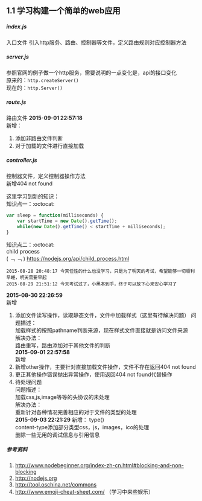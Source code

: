 1.1 学习构建一个简单的web应用
---
##### index.js
入口文件
引入http服务、路由、控制器等文件，定义路由规则对应控制器方法
##### server.js
参照官网的例子做一个http服务，需要说明的一点变化是，api的接口变化  
原来的：`http.createServer()`  
现在的：`http.Server()`  
##### route.js
路由文件
**2015-09-01 22:57:18**  
新增：  
1. 添加非路由文件判断  
2. 对于加载的文件进行直接加载  
##### controller.js
控制器文件，定义控制器操作方法  
新增404 not found  

这里学习到新的知识：  
知识点一：:octocat:  
```js 
var sleep = function(milliseconds) {  
	var startTime = new Date().getTime();  
	while(new Date().getTime() < startTime + milliseconds);  
}
```
知识点二：:octocat:  
child process  
 ( ﹁ ﹁ ) https://nodejs.org/api/child_process.html  

```
2015-08-28 20:48:17 今天任性的什么也没学习，只是为了明天的考试，希望能够一切顺利  
早睡，明天需要早起
2015-08-29 21:51:12 今天考试过了，小黑本到手，终于可以放下心来安心学习了  
```
**2015-08-30 22:26:59**  
新增  
1. 添加文件读写操作，读取静态文件，文件中加载样式（这里有待解决问题）
问题描述：  
加载样式的按照pathname判断来源，现在样式文件直接就是访问文件来源  
解决办法：  
路由重写，路由添加对于其他文件的判断  
**2015-09-01 22:57:58**  
新增  
1. 新增other操作，主要针对直接加载文件操作，文件不存在返回404 not found  
2. 更正其他操作错误抛出异常操作，使用返回404 not found代替操作  
3. 待处理问题   
问题描述：  
加载css,js,image等等的头协议的未处理  
解决办法：  
重新针对各种情况完善相应的对于文件的类型的处理  
**2015-09-03 22:21:29**
新增： type()  
content-type添加部分类型css，js，images，ico的处理  
删除一些无用的调试信息与引用信息  
##### 参考资料
1. http://www.nodebeginner.org/index-zh-cn.html#blocking-and-non-blocking
2. http://nodejs.org
3. http://tool.oschina.net/commons
4. http://www.emoji-cheat-sheet.com/  （学习中来些娱乐）
